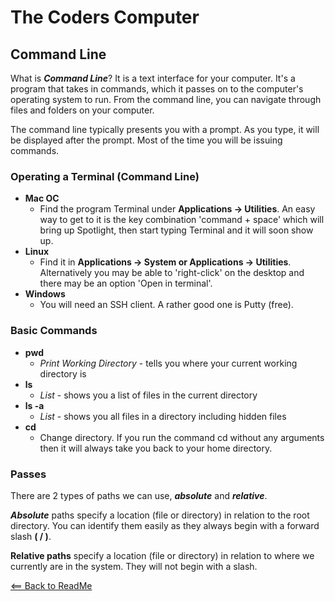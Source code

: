 # The Coders Computer

## Command Line

What is **_Command Line_**? It is a text interface for your computer.
It's a program that takes in commands, which it passes on to the computer's operating system to run. From the command line, you can navigate
through files and folders on your computer.

The command line typically presents you with a prompt. As you type, it will be displayed after the prompt. Most of the time you will be issuing commands.

### Operating a Terminal (Command Line)

- **Mac OC**
    - Find the program Terminal under **Applications -> Utilities**. An easy way to get to it is the key combination 'command + space' which will bring up Spotlight, then start typing Terminal and it will soon show up.
- **Linux**
    - Find it in **Applications -> System or Applications -> Utilities**. Alternatively you may be able to 'right-click' on the desktop and there may be an option 'Open in terminal'.
- **Windows**
    - You will need an SSH client. A rather good one is Putty (free).

### Basic Commands

 - **pwd**
     - _Print Working Directory_ - tells you where your current working directory is
 - **ls**
     - _List_ - shows you a list of files in the current directory
 - **ls -a**
     - _List_ - shows you all files in a directory including hidden files
 - **cd**
     - Change directory. If you run the command cd without any arguments then it will always take you back to your home directory.

### Passes

There are 2 types of paths we can use, _**absolute**_ and _**relative**_.
 
 _**Absolute**_ paths specify a location (file or directory) in relation to the root directory. You can identify them easily as they always begin with a forward slash **( / )**.

**Relative paths** specify a location (file or directory) in relation to where we currently are in the system. They will not begin with a slash.  

[<== Back to ReadMe](README.md)

